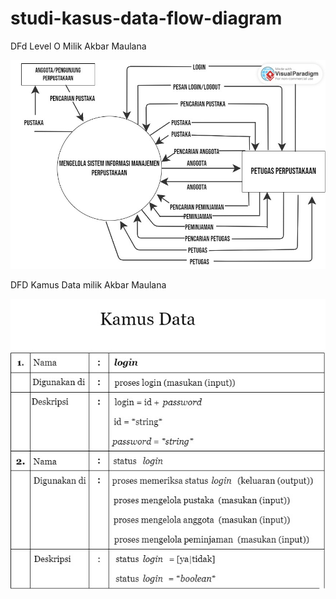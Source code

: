 # studi-kasus-data-flow-diagram
DFd Level O Milik Akbar Maulana

![level0](img/level0.jpeg)

DFD Kamus Data milik Akbar Maulana

![kamusdata](img/kamus_data.jpeg)

